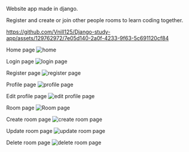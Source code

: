 Website app made in django.

Register and create or join other people rooms to learn coding together. 

https://github.com/Vnill125/Django-study-app/assets/129762972/7e05d140-2a0f-4233-9f63-5c691120cf84

Home page
![home](https://github.com/Vnill125/Django-study-app/assets/129762972/41887e47-a29b-4de8-aa5c-2f2e2025fb75)

Login page
![login page](https://github.com/Vnill125/Django-study-app/assets/129762972/003895bc-dfa5-4da1-a439-11978a8c8e8d)

Register page
![register page](https://github.com/Vnill125/Django-study-app/assets/129762972/6237e425-5acd-4977-971b-01914b41366c)

Profile page 
![profile page](https://github.com/Vnill125/Django-study-app/assets/129762972/7c05d160-abf6-4326-b3f0-56c8c6b093de)

Edit profile page
![edit profile page](https://github.com/Vnill125/Django-study-app/assets/129762972/b4e92391-3585-41f8-ac6a-0a9ab843bf7b)

Room page
![Room page](https://github.com/Vnill125/Django-study-app/assets/129762972/3848f99d-3632-436c-9fa0-7d52c1a1c087)

Create room page
![create room page](https://github.com/Vnill125/Django-study-app/assets/129762972/937cb0be-d549-422e-84c9-d44c86a0ae49)

Update room page
![update room page](https://github.com/Vnill125/Django-study-app/assets/129762972/3f1f46db-ea19-425a-a5e2-64418f2103c3)

Delete room page
![delete room page](https://github.com/Vnill125/Django-study-app/assets/129762972/f4749a8d-a22a-41ae-9823-7e6ca5f2928d)




